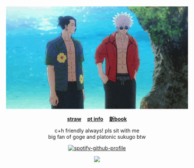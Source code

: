 <p align="center"><img src=https://github.com/zyvism/weepwop/blob/main/gogemybeloved.gif>
  
<p align="center"><b><a href="https://seamsquire.straw.page">straw</a> ‎ ‎‎ ‎‎ ‎‎ <a href="https://rentry.co/gonatsuu">pt info</a> ‎ ‎‎ ‎‎ ‎‎ <a href="https://getou.atabook.org">新book</a></b>

<p align="center">c+h friendly always! pls sit with me<br>
big fan of goge and platonic sukugo btw

<div align="center"> 
  
[![spotify-github-profile](https://spotify-github-profile.kittinanx.com/api/view?uid=252hl5un6vede7zfg68sn7jbd&cover_image=true&theme=natemoo-re&show_offline=false&background_color=121212&interchange=true&bar_color=7f7c92&bar_color_cover=false)](https://github.com/kittinan/spotify-github-profile)

<p align="center"><img src=https://github.com/zyvism/weepwop/blob/main/platonicsukugomybeloved.gif>
